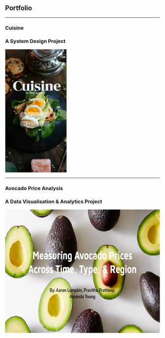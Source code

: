 ## Portfolio

---

### Cuisine
<h3>
 A System Design Project 
</h3>
<a href="/cuisine_page">
    <img src="images/Welcoem Page.jpg?raw=true" width="200" height="400" />
</a>

---

### Avocado Price Analysis
<h3>
 A Data Visualisation & Analytics Project
</h3>
<a href="/avocado_page">
    <img src=images/avo_front.jpg?raw=true"width="400" height="400" />
         </a>
                                                                   
<!--
[Project 2 Title](/pdf/sample_presentation.pdf)
<img src="images/dummy_thumbnail.jpg?raw=true"/>
[Project 3 Title](http://example.com/)
<img src="images/dummy_thumbnail.jpg?raw=true"/>
### Category Name 2
- [Project 1 Title](http://example.com/)
- [Project 2 Title](http://example.com/)
- [Project 3 Title](http://example.com/)
- [Project 4 Title](http://example.com/)
- [Project 5 Title](http://example.com/)
<p style="font-size:11px">Page template forked from <a href="https://github.com/evanca/quick-portfolio">evanca</a></p>
-->
<!-- Remove above link if you don't want to attibute -->
